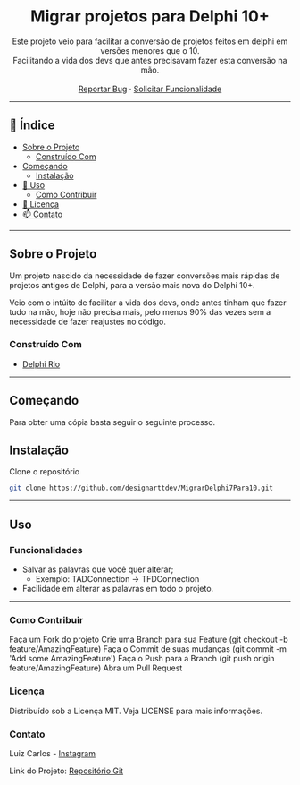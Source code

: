 <h1 align="center">Migrar projetos para Delphi 10+</h1>

<p align="center">
  Este projeto veio para facilitar a conversão de projetos feitos em delphi em versões menores que o 10.
  <br />
  Facilitando a vida dos devs que antes precisavam fazer esta conversão na mão.
  <br />
  <br />
  <a href="https://github.com/designarttdev/MigrarDelphi7Para10/issues">Reportar Bug</a>
  ·
  <a href="https://github.com/designarttdev/MigrarDelphi7Para10/issues">Solicitar Funcionalidade</a>
</p>

---

## 📖 Índice

- [Sobre o Projeto](#sobre-o-projeto)
  - [Construído Com](#construído-com)
- [Começando](#começando)
  - [Instalação](#instalação)
- [🚀 Uso](#uso)
  - [Como Contribuir](#como-contribuir)
- [📝 Licença](#licença)
- [📫 Contato](#contato)

---

## Sobre o Projeto

<!-- ![Screenshot do Projeto](URL_para_screenshot_do_projeto) -->

Um projeto nascido da necessidade de fazer conversões mais rápidas de projetos antigos de Delphi, para a versão mais nova do Delphi 10+.

Veio com o intúito de facilitar a vida dos devs, onde antes tinham que fazer tudo na mão, hoje não precisa mais, pelo menos 90% das vezes sem a necessidade de fazer reajustes no código.

### Construído Com

- [Delphi Rio](https://www.embarcadero.com/br/products/delphi)

---

## Começando

Para obter uma cópia basta seguir o seguinte processo.

## Instalação

Clone o repositório

```sh
git clone https://github.com/designarttdev/MigrarDelphi7Para10.git
```

---

## Uso

### Funcionalidades
- Salvar as palavras que você quer alterar;
  - Exemplo: TADConnection -> TFDConnection
- Facilidade em alterar as palavras em todo o projeto.

---
### Como Contribuir
Faça um Fork do projeto
Crie uma Branch para sua Feature (git checkout -b feature/AmazingFeature)
Faça o Commit de suas mudanças (git commit -m 'Add some AmazingFeature')
Faça o Push para a Branch (git push origin feature/AmazingFeature)
Abra um Pull Request

### Licença
Distribuído sob a Licença MIT. Veja LICENSE para mais informações.

### Contato
Luiz Carlos - [Instagram](https://instagram.com/designarttoficial)

Link do Projeto: [Repositório Git](https://github.com/designarttdev/MigrarDelphi7Para10)
